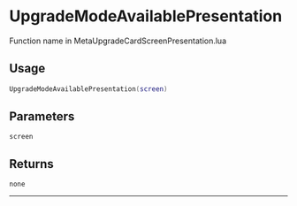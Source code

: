 # UpgradeModeAvailablePresentation
Function name in MetaUpgradeCardScreenPresentation.lua
## Usage
```lua
UpgradeModeAvailablePresentation(screen)
```
## Parameters
`screen`
## Returns
`none`

---